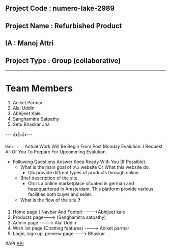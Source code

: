 

## Project Code : numero-lake-2989
## Project Name : Refurbished Product
## IA : Manoj Attri
## Project Type : Group (collaborative)
---

# Team Members

1. Aniket Parmar
2. Alal Uddin
3. Abhijeet Kale
4. Sanghamitra Satpathy
5. Setu Bhaskar Jha

--- 👍👍👍---

`Note :- ` Actual Work Will Be Begin From Post Monday Evalution. I Request All Of You To Prepare For Upcomming
Evalution.
 - Following Questions Answer Keep Ready With You (If Possible)
   - What is the main goal of `Olx` website Or What this website do.
     - Olx provide diffrent types of products through online
   - Brief description of the site. 
     - Olx is a online marketplace situated in german and headquartered in Amsterdam. This platform provide various facilities both buyer and seller.
   - What is the flow of the site ❓


1. Home page ( Navbar And Footer)  ---->Abhijeet kale
2. Products page---> (Sanghamitra satpathy)
3. Admin page ----> Alal Uddin
4. Wish list page (Chatting features) ---->  Aniket parmar 
5. Login, sign up, preview page ---> Bhaskar

#API
[API](https://olx-database.vercel.app/)
